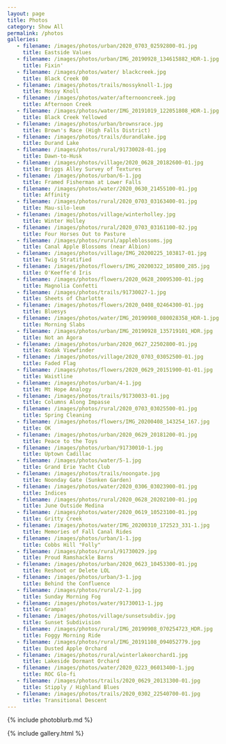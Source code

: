 ```yaml
---
layout: page
title: Photos
category: Show All
permalink: /photos
galleries:
   - filename: /images/photos/urban/2020_0703_02592800-01.jpg
     title: Eastside Values
   - filename: /images/photos/urban/IMG_20190928_134615882_HDR-1.jpg
     title: Fixin'
   - filename: /images/photos/water/ blackcreek.jpg
     title: Black Creek 00
   - filename: /images/photos/trails/mossyknoll-1.jpg
     title: Mossy Knoll
   - filename: /images/photos/water/afternooncreek.jpg
     title: Afternoon Creek
   - filename: /images/photos/water/IMG_20191019_122051808_HDR-1.jpg
     title: Black Creek Yellowed
   - filename: /images/photos/urban/brownsrace.jpg
     title: Brown's Race (High Falls District)
   - filename: /images/photos/trails/durandlake.jpg
     title: Durand Lake
   - filename: /images/photos/rural/91730028-01.jpg
     title: Dawn-to-Husk
   - filename: /images/photos/village/2020_0628_20182600-01.jpg
     title: Briggs Alley Survey of Textures
   - filename: /images/photos/urban/6-1.jpg
     title: Framed Fisherman at Lower Falls
   - filename: /images/photos/water/2020_0630_21455100-01.jpg
     title: Affinity
   - filename: /images/photos/rural/2020_0703_03163400-01.jpg
     title: Mau-silo-leum
   - filename: /images/photos/village/winterholley.jpg
     title: Winter Holley
   - filename: /images/photos/rural/2020_0703_03161100-02.jpg
     title: Four Horses Out to Pasture
   - filename: /images/photos/rural/appleblossoms.jpg
     title: Canal Apple Blossoms (near Albion)
   - filename: /images/photos/village/IMG_20200225_103817-01.jpg
     title: Twig Stratified
   - filename: /images/photos/flowers/IMG_20200322_105800_285.jpg
     title: O'Keeffe'd Iris
   - filename: /images/photos/flowers/2020_0628_20095300-01.jpg
     title: Magnolia Confetti
   - filename: /images/photos/trails/91730027-1.jpg
     title: Sheets of Charlotte
   - filename: /images/photos/flowers/2020_0408_02464300-01.jpg
     title: Bluesys
   - filename: /images/photos/water/IMG_20190908_080028358_HDR-1.jpg
     title: Morning Slabs
   - filename: /images/photos/urban/IMG_20190928_135719101_HDR.jpg
     title: Not an Agora
   - filename: /images/photos/urban/2020_0627_22502800-01.jpg
     title: Kodak Viewfinder
   - filename: /images/photos/village/2020_0703_03052500-01.jpg
     title: Faded Flag
   - filename: /images/photos/flowers/2020_0629_20151900-01-01.jpg
     title: Waistline
   - filename: /images/photos/urban/4-1.jpg
     title: Mt Hope Analogy
   - filename: /images/photos/trails/91730033-01.jpg
     title: Columns Along Impasse
   - filename: /images/photos/rural/2020_0703_03025500-01.jpg
     title: Spring Cleaning
   - filename: /images/photos/flowers/IMG_20200408_143254_167.jpg
     title: OK
   - filename: /images/photos/urban/2020_0629_20181200-01.jpg
     title: Peace to the Toys
   - filename: /images/photos/urban/91730010-1.jpg
     title: Uptown Cadillac
   - filename: /images/photos/water/5-1.jpg
     title: Grand Erie Yacht Club
   - filename: /images/photos/trails/noongate.jpg
     title: Noonday Gate (Sunken Garden)
   - filename: /images/photos/water/2020_0306_03023900-01.jpg
     title: Indices
   - filename: /images/photos/rural/2020_0628_20202100-01.jpg
     title: June Outside Medina
   - filename: /images/photos/water/2020_0619_10523100-01.jpg
     title: Gritty Creek
   - filename: /images/photos/water/IMG_20200310_172523_331-1.jpg
     title: Memories of Fall Canal Rides
   - filename: /images/photos/urban/1-1.jpg
     title: Cobbs Hill "Folly"
   - filename: /images/photos/rural/91730029.jpg
     title: Proud Ramshackle Barns
   - filename: /images/photos/urban/2020_0623_10453300-01.jpg
     title: Reshoot or Delete LOL
   - filename: /images/photos/urban/3-1.jpg
     title: Behind the Confluence
   - filename: /images/photos/rural/2-1.jpg
     title: Sunday Morning Fog
   - filename: /images/photos/water/91730013-1.jpg
     title: Grampa!
   - filename: /images/photos/village/sunsetsubdiv.jpg
     title: Sunset Subdivision
   - filename: /images/photos/rural/IMG_20190908_070254723_HDR.jpg
     title: Foggy Morning Ride
   - filename: /images/photos/rural/IMG_20191108_094052779.jpg
     title: Dusted Apple Orchard
   - filename: /images/photos/rural/winterlakeorchard1.jpg
     title: Lakeside Dormant Orchard
   - filename: /images/photos/water/2020_0223_06013400-1.jpg
     title: ROC Glo-fi
   - filename: /images/photos/trails/2020_0629_20131300-01.jpg
     title: Stipply / Highland Blues
   - filename: /images/photos/trails/2020_0302_22540700-01.jpg
     title: Transitional Descent
---
```

<style>
.post-title {
  font-family: 'Space Grotesk', sans-serif;
}
</style>
{% include photoblurb.md %}

{% include gallery.html %}


